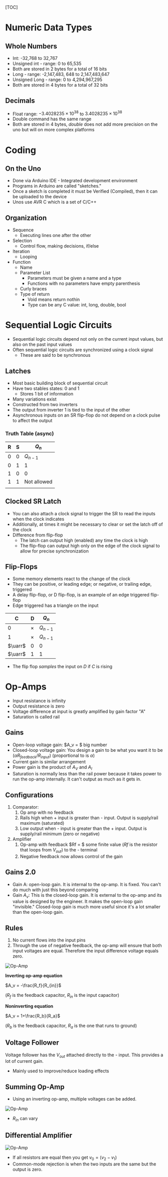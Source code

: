 [TOC]

# Numeric Data Types

## Whole Numbers

- Int: -32,768 to 32,767
- Unsigned int - range: 0 to 65,535
- Both are stored in 2 bytes for a total of 16 bits
- Long - range: -2,147,483, 648 to 2,147,483,647
- Unsigned Long - range: 0 to 4,294,967,295
- Both are stored in 4 bytes for a total of 32 bits

## Decimals

- Float range: $-3.4028235 \times 10^{38}$ to $3.4028235 \times 10^{38}$
- Double command has the same range
- Both are stored in 4 bytes, *double* does not add more precision on the uno but will on more complex platforms

# Coding

## On the Uno

- Done via Arduino IDE - Integrated development environment
- Programs in Arduino are called "sketches."
- Once a sketch is completed it must be Verified (Compiled), then it can be uploaded to the device
- Unos use AVR C which is a set of C/C++

## Organization

- Sequence
  - Executing lines one after the other
- Selection
  - Control flow, making decisions, if/else
- Iteration
  - Looping
- Function
  - Name
  - Parameter List
    - Parameters must be given a name and a type
    - Functions with no parameters have empty parenthesis 
  - Curly braces
  - Type of return
    - Void means return nothin
    - Type can be any C value: int, long, double, bool

# Sequential Logic Circuits 

- Sequential logic circuits depend not only on the current input values, but also on the past input values 
- Often sequential logic circuits are synchronized using a clock signal
  - These are said to be synchronous

## Latches

- Most basic building block of sequential circuit
- Have two stables states: 0 and 1
  - Stores 1 bit of information
- Many variations exist
- Constructed from two inverters
- The output from inverter 1 is tied to the input of the other
- Asynchronous inputs on an SR flip-flop do not depend on a clock pulse to affect the output

### Truth Table (async)

| R    | S    | $Q_n$       |
| ---- | ---- | ----------- |
| 0    | 0    | $Q_{n-1}$   |
| 0    | 1    | 1           |
| 1    | 0    | 0           |
| 1    | 1    | Not allowed |
|      |      |             |

## Clocked SR Latch

- You can also attach a clock signal to trigger the SR to read the inputs when the clock indicates
- Additionally, at times it might be necessary to clear or set the latch off of the clock
- Difference from flip-flop
  - The latch can output high (enabled) any time the clock is high
  - The flip-flop can output high only on the edge of the clock signal to allow for precise synchronization

## Flip-Flops

- Some memory elements react to the change of the clock
- They can be positive, or leading edge; or negative, or trailing edge, triggered
- A delay flip-flop, or D flip-flop, is an example of an edge triggered flip-flop
- Edge triggered has a triangle on the input

| C       | D        | $Q_n$     |
| ------- | -------- | --------- |
| 0       | $\times$ | $Q_{n-1}$ |
| 1       | $\times$ | $Q_{n-1}$ |
| $\uarr$ | 0        | 0         |
| $\uarr$ | 1        | 1         |

- The flip flop *samples* the input on *D* if *C* is rising

# Op-Amps

- Input resistance is infinity
- Output resistance is zero
- Voltage difference at input is greatly amplified by gain factor "A"
- Saturation is called rail

## Gains

- Open-loop voltage gain: $A_v = $ big number
- Closed-loop voltage gain: You design a gain to be what you want it to be ($\alpha R_{feedback} / R_{input}$) (proportional to is $\alpha$)
- Current gain is similar arrangement
- Power gain is the product of $A_V$ and $A_I$
- Saturation is normally less than the rail power because it takes power to run the op-amp internally. It can't output as much as it gets in.

## Configurations

1. Comparator:
   1. Op amp with no feedback
   2. Rails high when + input is greater than - input. Output is supply/rail maximum (saturated)
   3. Low output when - input is greater than the + input. Output is supply/rail minimum (zero or negative)
2. Amplifier
   1. Op-amp with feedback $Rf = $ some finite value ($Rf$ is the resistor that loops from $V_{out}$) to the - terminal
   2. Negative feedback now allows control of the gain

## Gains 2.0

- Gain A: open-loop gain. It is internal to the op-amp. It is fixed. You can't do much with just this beyond comparing
- Gain $A_v$: This is the closed-loop gain. It is external to the op-amp and its value is designed by the engineer. It makes the open-loop gain "invisible." Closed-loop gain is much more useful since it's a lot smaller than the open-loop gain.

## Rules

1. No current flows into the input pins
2. Through the use of negative feedback, the op-amp will ensure that both input voltages are equal. Therefore the input difference voltage equals zero.

![Op-Amp](http://emersondove.com/notes/ECE%201004%20-%20Intro%20to%20ECE/Images/Op-Amp.png)

**Inverting op-amp equation**

$A_v = -\frac{R_f}{R_{in}}$

($R_f$ is the feedback capacitor, $R_{in}$ is the input capacitor)

**Noninverting equation**

$A_v = 1+\frac{R_b}{R_a}$

($R_b$ is the feedback capacitor, $R_{a}$ is the one that runs to ground)

## Voltage Follower

Voltage follower has the $V_{out}$ attached directly to the - input. This provides a lot of current gain.

- Mainly used to improve/reduce loading effects

## Summing Op-Amp

- Using an inverting op-amp, multiple voltages can be added.

![Op-Amp](http://emersondove.com/notes/ECE%201004%20-%20Intro%20to%20ECE/Images/Summing_Op-Amp.png)

- $R_{in}$ can vary

## Differential Amplifier

![Op-Amp](http://emersondove.com/notes/ECE%201004%20-%20Intro%20to%20ECE/Images/Difference_Op-Amp.png)

- If all resistors are equal then you get $v_0 = (v_2-v_1)$
- Common-mode rejection is when the two inputs are the same but the output is zero.

